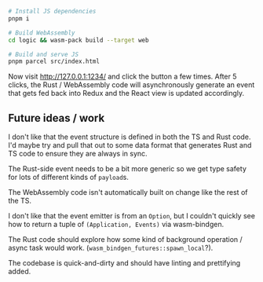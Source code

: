 ```bash
# Install JS dependencies
pnpm i

# Build WebAssembly
cd logic && wasm-pack build --target web

# Build and serve JS
pnpm parcel src/index.html

```


Now visit http://127.0.0.1:1234/ and click the button a few
times. After 5 clicks, the Rust / WebAssembly code will asynchronously
generate an event that gets fed back into Redux and the React view is
updated accordingly.

## Future ideas / work

I don't like that the event structure is defined in both the TS and
Rust code. I'd maybe try and pull that out to some data format that
generates Rust and TS code to ensure they are always in sync.

The Rust-side event needs to be a bit more generic so we get type
safety for lots of different kinds of `payload`s.

The WebAssembly code isn't automatically built on change like the rest
of the TS.

I don't like that the event emitter is from an `Option`, but I
couldn't quickly see how to return a tuple of `(Application, Events)`
via wasm-bindgen.

The Rust code should explore how some kind of background operation /
async task would work. (`wasm_bindgen_futures::spawn_local`?).

The codebase is quick-and-dirty and should have linting and
prettifying added.
